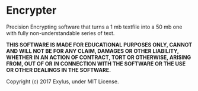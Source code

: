 # Encrypter
Precision Encrypting software that turns a 1 mb textfile into a 50 mb one with fully non-understandable series of text.




<b> THIS SOFTWARE IS MADE FOR EDUCATIONAL PURPOSES ONLY, CANNOT AND WILL NOT BE FOR ANY CLAIM, DAMAGES OR OTHER LIABILITY, WHETHER IN AN ACTION OF CONTRACT, TORT OR OTHERWISE, ARISING FROM, OUT OF OR IN CONNECTION WITH THE SOFTWARE OR THE USE OR OTHER DEALINGS IN THE SOFTWARE. </b>


Copyright (c) 2017 Exylus, under MIT License.
